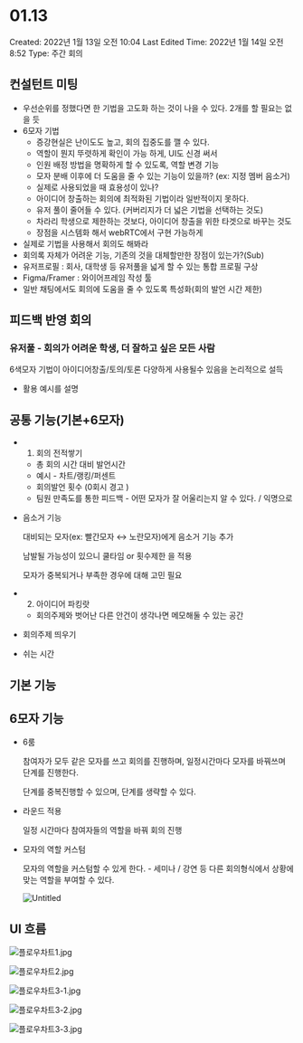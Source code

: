 # 01.13

Created: 2022년 1월 13일 오전 10:04
Last Edited Time: 2022년 1월 14일 오전 8:52
Type: 주간 회의

## 컨설턴트 미팅

- 우선순위를 정했다면 한 기법을 고도화 하는 것이 나을 수 있다. 2개를 할 필요는 없을 듯
- 6모자 기법
    - 증강현실은 난이도도 높고, 회의 집중도를 깰 수 있다.
    - 역할이 뭔지 뚜렷하게 확인이 가능 하게, UI도 신경 써서
    - 인원 배정 방법을 명확하게 할 수 있도록, 역할 변경 기능
    - 모자 분배 이후에 더 도움을 줄 수 있는 기능이 있을까? (ex: 지정 멤버 음소거)
    - 실제로 사용되었을 때 효용성이 있나?
    - 아이디어 창출하는 회의에 최적화된 기법이라 일반적이지 못하다.
    - 유저 풀이 줄어들 수 있다. (커버리지가 더 넓은 기법을 선택하는 것도)
    - 차라리 학생으로 제한하는 것보다, 아이디어 창출을 위한 타겟으로 바꾸는 것도
    - 장점을 시스템화 해서 webRTC에서 구현 가능하게
- 실제로 기법을 사용해서 회의도 해봐라
- 회의록 자체가 어려운 기능, 기존의 것을 대체할만한 장점이 있는가?(Sub)
- 유저프로필 : 회사, 대학생 등 유저풀을 넓게 할 수 있는 통합 프로필 구상
- Figma/Framer : 와이어프레임 작성 툴
- 일반 채팅에서도 회의에 도움을 줄 수 있도록 특성화(회의 발언 시간 제한)

## 피드백 반영 회의

### 유저풀 - 회의가 어려운 학생, 더 잘하고 싶은 모든 사람

6색모자 기법이 아이디어창출/토의/토론 다양하게 사용될수 있음을 논리적으로 설득

- 활용 예시를 설명
    
    

## 공통 기능(기본+6모자)

- 1. 회의 전적쌓기
    - 총 회의 시간 대비 발언시간
    - 예시 - 차트/랭킹/퍼센트
    - 회의발언 횟수 (0회시 경고 )
    - 팀원 만족도를 통한 피드백 - 어떤 모자가 잘 어울리는지 알 수 있다. / 익명으로
- 음소거 기능
    
    대비되는 모자(ex: 빨간모자 ↔ 노란모자)에게 음소거 기능 추가
    
    남발될 가능성이 있으니 쿨타임 or 횟수제한 을 적용
    
    모자가 중복되거나 부족한 경우에 대해 고민 필요
    
- 2. 아이디어 파킹랏
    - 회의주제와 벗어난 다른 안건이 생각나면 메모해둘 수 있는 공간
- 회의주제 띄우기
- 쉬는 시간

## 기본 기능

## 6모자 기능

- 6룸
    
    참여자가 모두 같은 모자를 쓰고 회의를 진행하며, 일정시간마다 모자를 바꿔쓰며 단계를 진행한다.
    
    단계를 중복진행할 수 있으며, 단계를 생략할 수 있다.
    
- 라운드 적용
    
    일정 시간마다 참여자들의 역할을 바꿔 회의 진행
    
- 모자의 역할 커스텀
    
    모자의 역할을 커스텀할 수 있게 한다. - 세미나 / 강연 등 다른 회의형식에서 상황에 맞는 역할을 부여할 수 있다.
    
    ![Untitled](./0113/Untitled.png)
    

## UI 흐름

![플로우차트1.jpg](./0113/플로우차트1.jpg)

![플로우차트2.jpg](./0113/플로우차트2.jpg)

![플로우차트3-1.jpg](./0113/플로우차트3-1.jpg)

![플로우차트3-2.jpg](./0113/플로우차트3-2.jpg)

![플로우차트3-3.jpg](./0113/플로우차트3-3.jpg)